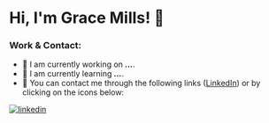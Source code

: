 # Hi, I'm Grace Mills! 🧋

### Work & Contact:
- 🐣 I am currently working on ***...***.
- 🌱 I am currently learning ***...***.
- 📨 You can contact me through the following links (<a href="https://www.linkedin.com/in/grace-m-mills" target="_blank">LinkedIn</a>) or by clicking on the icons below:

<a href="https://www.linkedin.com/in/grace-m-mills" target="_blank"><img src="https://user-images.githubusercontent.com/64663512/183503084-b303b468-f1e0-4256-a851-0218f7c0313c.svg" width="" alt="linkedin"></a> 
  
<!---
grace-mills/grace-mills is a ✨ special ✨ repository because its `README.md` (this file) appears on your GitHub profile.
You can click the Preview link to take a look at your changes.
--->
